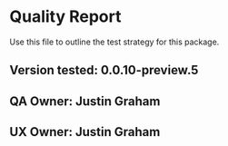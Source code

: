 # Quality Report
Use this file to outline the test strategy for this package.

## Version tested: 0.0.10-preview.5

## QA Owner: Justin Graham
## UX Owner: Justin Graham

